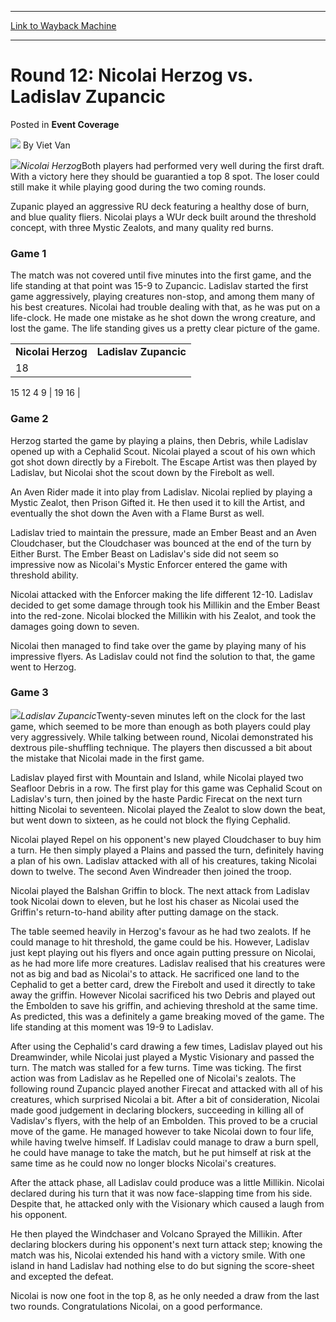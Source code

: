 
---
[Link to Wayback Machine](https://web.archive.org/web/20220520182307/https://magic.wizards.com/en/articles/archive/event-coverage/round-12-nicolai-herzog-vs-ladislav-zupancic-2000-01-01-0)

[_metadata_:author]:- "Viet Van"
[_metadata_:description]:- "Nicolai HerzogBoth players had performed very well during the first draft. With a victory here they should be guarantied a top 8 spot. The loser could still make it while playing good during the two coming rounds. Zupanic played an aggressive RU deck featuring a healthy dose of burn, and blue quality fliers. Nicolai plays a WUr deck built around the threshold concept, with"
[_metadata_:generator]:- "Drupal 7 (http://drupal.org)"
[_metadata_:node]:- "750456"
[_metadata_:publish_date]:- "2000-01-01"
[_metadata_:source]:- "div-main-content"
[_metadata_:title]:- "Round 12: Nicolai Herzog vs. Ladislav Zupancic"
[_metadata_:wayback_capture_timestamp]:- "2022-05-20 18:23:07"
[_metadata_:wayback_raw_url]:- "https://web.archive.org/web/20220520182307id_/https://magic.wizards.com/en/articles/archive/event-coverage/round-12-nicolai-herzog-vs-ladislav-zupancic-2000-01-01-0"
[_metadata_:wayback_url]:- "https://magic.wizards.com/en/articles/archive/event-coverage/round-12-nicolai-herzog-vs-ladislav-zupancic-2000-01-01-0"
---


Round 12: Nicolai Herzog vs. Ladislav Zupancic
==============================================



 Posted in **Event Coverage**







![](https://media.magic.wizards.com/styles/auth_small/public/generic-avatar-150_494.png)
By Viet Van











![](https://media.magic.wizards.com/image_legacy_migration/sideboard/images/GPVIE01/892.jpg)*Nicolai Herzog*Both players had performed very well during the first draft. With a victory here they should be guarantied a top 8 spot. The loser could still make it while playing good during the two coming rounds.  

Zupanic played an aggressive RU deck featuring a healthy dose of burn, and blue quality fliers. Nicolai plays a WUr deck built around the threshold concept, with three Mystic Zealots, and many quality red burns.


### Game 1


The match was not covered until five minutes into the first game, and the life standing at that point was 15-9 to Zupancic. Ladislav started the first game aggressively, playing creatures non-stop, and among them many of his best creatures. Nicolai had trouble dealing with that, as he was put on a life-clock. He made one mistake as he shot down the wrong creature, and lost the game. The life standing gives us a pretty clear picture of the game.




|  |  |
| --- | --- |
| **Nicolai Herzog** | **Ladislav Zupancic** |
| 18
 15
 12
 4
 9 | 19
 16 |

### Game 2


Herzog started the game by playing a plains, then Debris, while Ladislav opened up with a Cephalid Scout. Nicolai played a scout of his own which got shot down directly by a Firebolt. The Escape Artist was then played by Ladislav, but Nicolai shot the scout down by the Firebolt as well.


An Aven Rider made it into play from Ladislav. Nicolai replied by playing a Mystic Zealot, then Prison Gifted it. He then used it to kill the Artist, and eventually the shot down the Aven with a Flame Burst as well.


Ladislav tried to maintain the pressure, made an Ember Beast and an Aven Cloudchaser, but the Cloudchaser was bounced at the end of the turn by Either Burst. The Ember Beast on Ladislav's side did not seem so impressive now as Nicolai's Mystic Enforcer entered the game with threshold ability.


Nicolai attacked with the Enforcer making the life different 12-10. Ladislav decided to get some damage through took his Millikin and the Ember Beast into the red-zone. Nicolai blocked the Millikin with his Zealot, and took the damages going down to seven.


Nicolai then managed to find take over the game by playing many of his impressive flyers. As Ladislav could not find the solution to that, the game went to Herzog.


### Game 3


![](https://media.magic.wizards.com/image_legacy_migration/sideboard/images/GPVIE01/893.jpg)*Ladislav Zupancic*Twenty-seven minutes left on the clock for the last game, which seemed to be more than enough as both players could play very aggressively. While talking between round, Nicolai demonstrated his dextrous pile-shuffling technique. The players then discussed a bit about the mistake that Nicolai made in the first game.


Ladislav played first with Mountain and Island, while Nicolai played two Seafloor Debris in a row. The first play for this game was Cephalid Scout on Ladislav's turn, then joined by the haste Pardic Firecat on the next turn hitting Nicolai to seventeen. Nicolai played the Zealot to slow down the beat, but went down to sixteen, as he could not block the flying Cephalid.


Nicolai played Repel on his opponent's new played Cloudchaser to buy him a turn. He then simply played a Plains and passed the turn, definitely having a plan of his own. Ladislav attacked with all of his creatures, taking Nicolai down to twelve. The second Aven Windreader then joined the troop.


Nicolai played the Balshan Griffin to block. The next attack from Ladislav took Nicolai down to eleven, but he lost his chaser as Nicolai used the Griffin's return-to-hand ability after putting damage on the stack.


The table seemed heavily in Herzog's favour as he had two zealots. If he could manage to hit threshold, the game could be his. However, Ladislav just kept playing out his flyers and once again putting pressure on Nicolai, as he had more life more creatures. Ladislav realised that his creatures were not as big and bad as Nicolai's to attack. He sacrificed one land to the Cephalid to get a better card, drew the Firebolt and used it directly to take away the griffin. However Nicolai sacrificed his two Debris and played out the Embolden to save his griffin, and achieving threshold at the same time. As predicted, this was a definitely a game breaking moved of the game. The life standing at this moment was 19-9 to Ladislav.


After using the Cephalid's card drawing a few times, Ladislav played out his Dreamwinder, while Nicolai just played a Mystic Visionary and passed the turn. The match was stalled for a few turns. Time was ticking. The first action was from Ladislav as he Repelled one of Nicolai's zealots. The following round Zupancic played another Firecat and attacked with all of his creatures, which surprised Nicolai a bit. After a bit of consideration, Nicolai made good judgement in declaring blockers, succeeding in killing all of Vadislav's flyers, with the help of an Embolden. This proved to be a crucial move of the game. He managed however to take Nicolai down to four life, while having twelve himself. If Ladislav could manage to draw a burn spell, he could have manage to take the match, but he put himself at risk at the same time as he could now no longer blocks Nicolai's creatures.


After the attack phase, all Ladislav could produce was a little Millikin. Nicolai declared during his turn that it was now face-slapping time from his side. Despite that, he attacked only with the Visionary which caused a laugh from his opponent.


He then played the Windchaser and Volcano Sprayed the Millikin. After declaring blockers during his opponent's next turn attack step; knowing the match was his, Nicolai extended his hand with a victory smile. With one island in hand Ladislav had nothing else to do but signing the score-sheet and excepted the defeat.


Nicolai is now one foot in the top 8, as he only needed a draw from the last two rounds. Congratulations Nicolai, on a good performance.







